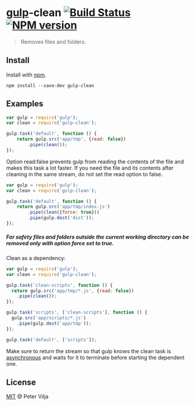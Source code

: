 # [gulp](https://github.com/wearefractal/gulp)-clean [![Build Status](https://secure.travis-ci.org/peter-vilja/gulp-clean.png?branch=master)](https://travis-ci.org/peter-vilja/gulp-clean) [![NPM version](https://badge.fury.io/js/gulp-clean.png)](http://badge.fury.io/js/gulp-clean)

> Removes files and folders.

## Install

Install with [npm](https://npmjs.org/package/gulp-clean).

```
npm install --save-dev gulp-clean
```

## Examples

```js
var gulp = require('gulp');
var clean = require('gulp-clean');

gulp.task('default', function () {
	return gulp.src('app/tmp', {read: false})
		.pipe(clean());
});
```
Option read:false prevents gulp from reading the contents of the file and makes this task a lot faster. If you need the file and its contents after cleaning in the same stream, do not set the read option to false.

```js
var gulp = require('gulp');
var clean = require('gulp-clean');

gulp.task('default', function () {
	return gulp.src('app/tmp/index.js')
		.pipe(clean({force: true}))
		.pipe(gulp.dest('dist'));
});
```

##### For safety files and folders outside the current working directory can be removed only with option force set to true.

Clean as a dependency:

```js
var gulp = require('gulp');
var clean = require('gulp-clean');

gulp.task('clean-scripts', function () {
  return gulp.src('app/tmp/*.js', {read: false})
    .pipe(clean());
});

gulp.task('scripts', ['clean-scripts'], function () {
  gulp.src('app/scripts/*.js')
    .pipe(gulp.dest('app/tmp'));
});

gulp.task('default', ['scripts']);
```

Make sure to return the stream so that gulp knows the clean task is [asynchronous](https://github.com/gulpjs/gulp/blob/master/docs/API.md#async-task-support) and waits for it to terminate before starting the dependent one.

## License

[MIT](http://en.wikipedia.org/wiki/MIT_License) @ Peter Vilja
